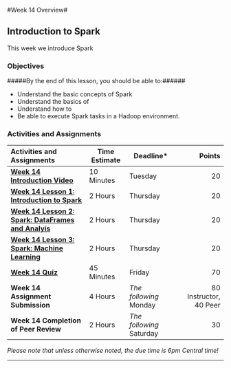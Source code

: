 #Week 14 Overview#

## Introduction to Spark ##

This week we introduce Spark

### Objectives ###

#####By the end of this lesson, you should be able to:######

- Understand the basic concepts of Spark
- Understand the basics of 
- Understand how to 
- Be able to execute Spark tasks in a Hadoop environment. 

### Activities and Assignments ###

|Activities and Assignments | Time Estimate | Deadline* | Points|
|:------| -----|-------|----------:|
|**[Week 14 Introduction Video][wv]** |10 Minutes|Tuesday|20|
|**[Week 14 Lesson 1: Introduction to Spark](lesson1.md)**| 2 Hours |Thursday| 20|
|**[Week 14 Lesson 2: Spark: DataFrames and Analyis](lesson2.md)**| 2 Hours | Thursday | 20 |
|**[Week 14 Lesson 3: Spark: Machine Learning](lesson3.md)**| 2 Hours | Thursday| 20 |
|**[Week 14 Quiz][wq]**| 45 Minutes | Friday | 70|
|**Week 14 Assignment Submission**| 4 Hours | *The following* Monday | 80 Instructor, 40 Peer | 
|**Week 14 Completion of Peer Review**| 2 Hours | *The following* Saturday | 30 | 

*Please note that unless otherwise noted, the due time is 6pm Central time!*

----------
[wv]: https://mediaspace.illinois.edu/media/
[wq]: https://learn.illinois.edu/mod/quiz/
